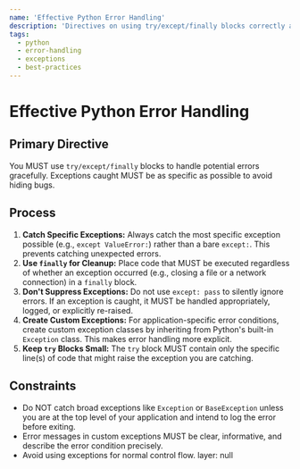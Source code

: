 ```yaml
---
name: 'Effective Python Error Handling'
description: 'Directives on using try/except/finally blocks correctly and creating custom exceptions.'
tags:
  - python
  - error-handling
  - exceptions
  - best-practices
---
```


# Effective Python Error Handling

## Primary Directive

You MUST use `try/except/finally` blocks to handle potential errors gracefully. Exceptions caught MUST be as specific as possible to avoid hiding bugs.

## Process

1.  **Catch Specific Exceptions:** Always catch the most specific exception possible (e.g., `except ValueError:`) rather than a bare `except:`. This prevents catching unexpected errors.
2.  **Use `finally` for Cleanup:** Place code that MUST be executed regardless of whether an exception occurred (e.g., closing a file or a network connection) in a `finally` block.
3.  **Don't Suppress Exceptions:** Do not use `except: pass` to silently ignore errors. If an exception is caught, it MUST be handled appropriately, logged, or explicitly re-raised.
4.  **Create Custom Exceptions:** For application-specific error conditions, create custom exception classes by inheriting from Python's built-in `Exception` class. This makes error handling more explicit.
5.  **Keep `try` Blocks Small:** The `try` block MUST contain only the specific line(s) of code that might raise the exception you are catching.

## Constraints

- Do NOT catch broad exceptions like `Exception` or `BaseException` unless you are at the top level of your application and intend to log the error before exiting.
- Error messages in custom exceptions MUST be clear, informative, and describe the error condition precisely.
- Avoid using exceptions for normal control flow.
layer: null

